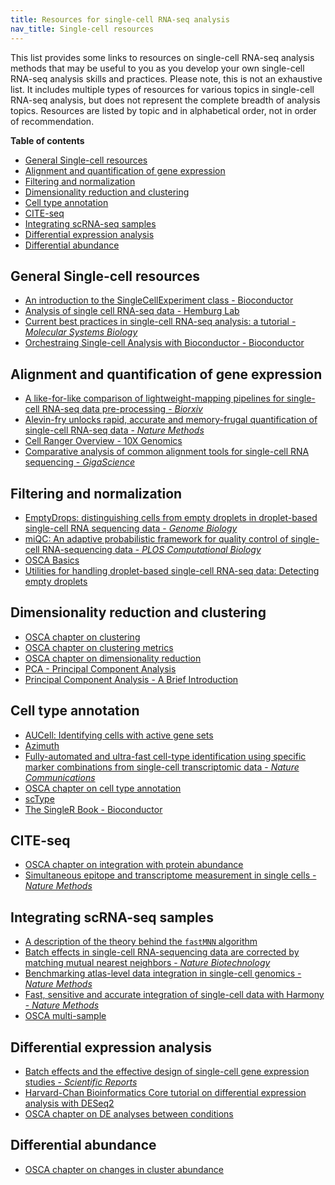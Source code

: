 ```yaml
---
title: Resources for single-cell RNA-seq analysis
nav_title: Single-cell resources
---
```


This list provides some links to resources on single-cell RNA-seq analysis methods that may be useful to you as you develop your own single-cell RNA-seq analysis skills and practices.
Please note, this is not an exhaustive list.
It includes multiple types of resources for various topics in single-cell RNA-seq analysis, but does not represent the complete breadth of analysis topics.
Resources are listed by topic and in alphabetical order, not in order of recommendation.

**Table of contents**

- [General Single-cell resources](#general-single-cell-resources)
- [Alignment and quantification of gene expression](#alignment-and-quantification-of-gene-expression)
- [Filtering and normalization](#filtering-and-normalization)
- [Dimensionality reduction and clustering](#dimensionality-reduction-and-clustering)
- [Cell type annotation](#cell-type-annotation)
- [CITE-seq](#cite-seq)
- [Integrating scRNA-seq samples](#integrating-scrna-seq-samples)
- [Differential expression analysis](#differential-expression-analysis)
- [Differential abundance](#differential-abundance)

## General Single-cell resources

- [An introduction to the SingleCellExperiment class - Bioconductor](https://www.bioconductor.org/packages/devel/bioc/vignettes/SingleCellExperiment/inst/doc/intro.html)
- [Analysis of single cell RNA-seq data - Hemburg Lab](https://www.singlecellcourse.org/)
- [Current best practices in single-cell RNA-seq analysis: a tutorial - _Molecular Systems Biology_](https://doi.org/10.15252/msb.20188746)
- [Orchestraing Single-cell Analysis with Bioconductor - Bioconductor](https://bioconductor.org/books/3.16/OSCA/)

## Alignment and quantification of gene expression

- [A like-for-like comparison of lightweight-mapping pipelines for single-cell RNA-seq data pre-processing - _Biorxiv_](https://doi.org/10.1101/2021.02.10.430656)
- [Alevin-fry unlocks rapid, accurate and memory-frugal quantification of single-cell RNA-seq data - _Nature Methods_](https://doi.org/10.1038/s41592-022-01408-3)
- [Cell Ranger Overview - 10X Genomics](https://support.10xgenomics.com/single-cell-gene-expression/software/pipelines/latest/what-is-cell-ranger)
- [Comparative analysis of common alignment tools for single-cell RNA sequencing - _GigaScience_](https://doi.org/10.1093/gigascience/giac001)

## Filtering and normalization

- [EmptyDrops: distinguishing cells from empty droplets in droplet-based single-cell RNA sequencing data - _Genome Biology_](https://doi.org/10.1186/s13059-019-1662-y)
- [miQC: An adaptive probabilistic framework for quality control of single-cell RNA-sequencing data - _PLOS Computational Biology_](https://doi.org/10.1371/journal.pcbi.1009290)
- [OSCA Basics](http://bioconductor.org/books/3.16/OSCA.basic/)
- [Utilities for handling droplet-based single-cell RNA-seq data: Detecting empty droplets](https://bioconductor.org/packages/devel/bioc/vignettes/DropletUtils/inst/doc/DropletUtils.html#detecting-empty-droplets)

## Dimensionality reduction and clustering

- [OSCA chapter on clustering](http://bioconductor.org/books/3.16/OSCA.basic/clustering.html)
- [OSCA chapter on clustering metrics](http://bioconductor.org/books/3.16/OSCA.advanced/clustering-redux.html)
- [OSCA chapter on dimensionality reduction](http://bioconductor.org/books/3.16/OSCA.basic/dimensionality-reduction.html)
- [PCA - Principal Component Analysis](http://www.nlpca.org/pca_principal_component_analysis.html)
- [Principal Component Analysis - A Brief Introduction](https://medium.com/x8-the-ai-community/principal-component-analysis-a-brief-introduction-dc8cf3e03c71)

## Cell type annotation

- [AUCell: Identifying cells with active gene sets](https://bioconductor.org/packages/devel/bioc/vignettes/AUCell/inst/doc/AUCell.html)
- [Azimuth](https://azimuth.hubmapconsortium.org/)
- [Fully-automated and ultra-fast cell-type identification using specific marker combinations from single-cell transcriptomic data - _Nature Communications_](https://doi.org/10.1038/s41467-022-28803-w)
- [OSCA chapter on cell type annotation](https://bioconductor.org/books/3.16/OSCA.basic/cell-type-annotation.html)
- [scType](http://session.asuscomm.com/)
- [The SingleR Book - Bioconductor](https://bioconductor.org/books/3.16/SingleRBook/)

## CITE-seq

- [OSCA chapter on integration with protein abundance](http://bioconductor.org/books/3.16/OSCA.advanced/integrating-with-protein-abundance.html)
- [Simultaneous epitope and transcriptome measurement in single cells - _Nature Methods_](https://doi.org/10.1038/nmeth.4380)

## Integrating scRNA-seq samples

- [A description of the theory behind the `fastMNN` algorithm](https://marionilab.github.io/FurtherMNN2018/theory/description.html)
- [Batch effects in single-cell RNA-sequencing data are corrected by matching mutual nearest neighbors - _Nature Biotechnology_](https://doi.org/10.1038/nbt.4091)
- [Benchmarking atlas-level data integration in single-cell genomics - _Nature Methods_](https://doi.org/10.1038/s41592-021-01336-8)
- [Fast, sensitive and accurate integration of single-cell data with Harmony - _Nature Methods_](https://doi.org/10.1038/s41592-019-0619-0)
- [OSCA multi-sample](http://bioconductor.org/books/3.16/OSCA.multisample/)

## Differential expression analysis

- [Batch effects and the effective design of single-cell gene expression studies - _Scientific Reports_](https://doi.org/10.1038/srep39921)
- [Harvard-Chan Bioinformatics Core tutorial on differential expression analysis with DESeq2](https://hbctraining.github.io/scRNA-seq/lessons/pseudobulk_DESeq2_scrnaseq.html)
- [OSCA chapter on DE analyses between conditions](http://bioconductor.org/books/3.16/OSCA.multisample/multi-sample-comparisons.html)

## Differential abundance

- [OSCA chapter on changes in cluster abundance](http://bioconductor.org/books/3.16/OSCA.multisample/differential-abundance.html)
